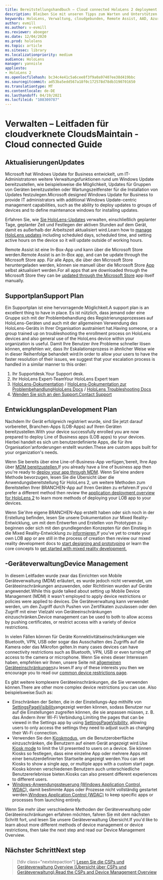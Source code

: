 ```yaml
---
title: Bereitstellungshandbuch – Cloud connected HoloLens 2 deployment at scale with Remote Assist – Maintain
description: Bleiben Sie mit unseren Tipps zum Warten und Unterstützen von HoloLens-Geräten über ein cloudbasiertes Netzwerk auf dem laufenden.
keywords: HoloLens, Verwaltung, cloudgebunden, Remote Assist, AAD, Azure AD, MDM, Mobile Geräteverwaltung
author: evmill
ms.author: v-evmill
ms.reviewer: aboeger
ms.date: 12/04/2020
ms.prod: hololens
ms.topic: article
ms.sitesec: library
ms.localizationpriority: medium
audience: HoloLens
manager: yannisle
appliesto:
- HoloLens 2
ms.openlocfilehash: bc34c4e41c5a6cee8f3f9a0a97407ee38d419bbc
ms.sourcegitcommit: ad53ba5edd567a18f0c172578d78db3190701650
ms.translationtype: MT
ms.contentlocale: de-DE
ms.lasthandoff: 04/19/2021
ms.locfileid: "108309787"
---
```

# <a name="maintain---cloud-connected-guide"></a><span data-ttu-id="5aeaf-104">Verwalten – Leitfaden für cloudverknete Clouds</span><span class="sxs-lookup"><span data-stu-id="5aeaf-104">Maintain - Cloud connected Guide</span></span>

## <a name="updates"></a><span data-ttu-id="5aeaf-105">Aktualisierungen</span><span class="sxs-lookup"><span data-stu-id="5aeaf-105">Updates</span></span>

<span data-ttu-id="5aeaf-106">Microsoft hat Windows Update for Business entwickelt, um IT-Administratoren weitere Verwaltungsfunktionen rund um Windows Update bereitzustellen, wie beispielsweise die Möglichkeit, Updates für Gruppen von Geräten bereitzustellen oder Wartungszeitfenster für die Installation von Updates festzulegen.</span><span class="sxs-lookup"><span data-stu-id="5aeaf-106">Microsoft designed Windows Update for Business to provide IT administrators with additional Windows Update-centric management capabilities, such as the ability to deploy updates to groups of devices and to define maintenance windows for installing updates.</span></span>

<span data-ttu-id="5aeaf-107">Erfahren Sie, wie [Sie HoloLens-Updates](https://docs.microsoft.com/hololens/hololens-updates) verwalten, einschließlich geplanter Tage, geplanter Zeit und Festlegen der aktiven Stunden auf dem Gerät, damit es außerhalb der Arbeitszeit aktualisiert wird.</span><span class="sxs-lookup"><span data-stu-id="5aeaf-107">Learn how to [manage HoloLens updates](https://docs.microsoft.com/hololens/hololens-updates) including scheduled days, scheduled time, and setting active hours on the device so it will update outside of working hours.</span></span>

<span data-ttu-id="5aeaf-108">Remote Assist ist eine In-Box-App und kann über die Microsoft Store werden.</span><span class="sxs-lookup"><span data-stu-id="5aeaf-108">Remote Assist is an In-Box app, and can be update through the Microsoft Store app.</span></span> <span data-ttu-id="5aeaf-109">Für alle Apps, die über den Microsoft Store heruntergeladen werden, können sie manuell über die Microsoft Store [App](https://docs.microsoft.com/hololens/holographic-store-apps#update-apps) selbst aktualisiert werden.</span><span class="sxs-lookup"><span data-stu-id="5aeaf-109">For all apps that are downloaded through the Microsoft Store they can be [updated through the Microsoft Store](https://docs.microsoft.com/hololens/holographic-store-apps#update-apps) app itself manually.</span></span>

## <a name="support-plan"></a><span data-ttu-id="5aeaf-110">Supportplan</span><span class="sxs-lookup"><span data-stu-id="5aeaf-110">Support Plan</span></span>

<span data-ttu-id="5aeaf-111">Ein Supportplan ist eine hervorragende Möglichkeit.</span><span class="sxs-lookup"><span data-stu-id="5aeaf-111">A support plan is an excellent thing to have in place.</span></span> <span data-ttu-id="5aeaf-112">Es ist nützlich, dass jemand oder eine Gruppe sich mit der Problembehandlung des Registrierungsprozesses auf HoloLens-Geräten und auch mit der allgemeinen Verwendung des HoloLens-Geräts in Ihrer Organisation austrainiert hat.</span><span class="sxs-lookup"><span data-stu-id="5aeaf-112">Having someone, or a group trained up on troubleshooting the enrollment process on HoloLens devices and also general use of the HoloLens device within your organization is useful.</span></span> <span data-ttu-id="5aeaf-113">Damit Ihre Benutzer ihre Probleme schneller lösen können, empfehlen wir, dass Ihr Eskalationsprozess in ähnlicher Weise wie in dieser Reihenfolge behandelt wird:</span><span class="sxs-lookup"><span data-stu-id="5aeaf-113">In order to allow your users to have the faster resolution of their issues, we suggest that your escalation process is handled in a similar manner to this order:</span></span>

1. <span data-ttu-id="5aeaf-114">Ihr Supportdesk.</span><span class="sxs-lookup"><span data-stu-id="5aeaf-114">Your Support desk.</span></span>
2. <span data-ttu-id="5aeaf-115">Ihr HoloLens Expert-Team</span><span class="sxs-lookup"><span data-stu-id="5aeaf-115">Your HoloLens Expert team</span></span>
3. <span data-ttu-id="5aeaf-116">[HoloLens-Dokumentation](https://docs.microsoft.com/hololens/)  /  [HoloLens-Dokumentation zur Problembehandlung](https://docs.microsoft.com/hololens/hololens-troubleshooting)</span><span class="sxs-lookup"><span data-stu-id="5aeaf-116">[HoloLens Docs](https://docs.microsoft.com/hololens/) / [HoloLens Troubleshooting Docs](https://docs.microsoft.com/hololens/hololens-troubleshooting)</span></span>
4. [<span data-ttu-id="5aeaf-117">Wenden Sie sich an den Support.</span><span class="sxs-lookup"><span data-stu-id="5aeaf-117">Contact Support</span></span>](https://support.serviceshub.microsoft.com/supportforbusiness/create?sapId=e9391227-fa6d-927b-0fff-f96288631b8f)

## <a name="development-plan"></a><span data-ttu-id="5aeaf-118">Entwicklungsplan</span><span class="sxs-lookup"><span data-stu-id="5aeaf-118">Development Plan</span></span>

<span data-ttu-id="5aeaf-119">Nachdem Ihr Gerät erfolgreich registriert wurde, sind Sie jetzt darauf vorbereitet, Branchen-Apps (LOB-Apps) auf Ihren Geräten bereitzustellen.</span><span class="sxs-lookup"><span data-stu-id="5aeaf-119">With your device successfully enrolled you are now prepared to deploy Line of Business apps (LOB apps) to your devices.</span></span> <span data-ttu-id="5aeaf-120">Hierbei handelt es sich um benutzerdefinierte Apps, die für ihre Organisation&#39;anforderungen erstellt wurden.</span><span class="sxs-lookup"><span data-stu-id="5aeaf-120">These are custom apps built for your organization&#39;s needs.</span></span>

<span data-ttu-id="5aeaf-121">Wenn Sie bereits über eine Line-of-Business-App verfügen,&#39;bereit, Ihre App über [MDM bereitzustellen.](https://docs.microsoft.com/hololens/app-deploy-intune)</span><span class="sxs-lookup"><span data-stu-id="5aeaf-121">If you already have a line of business app then you&#39;re ready to [deploy your app through MDM](https://docs.microsoft.com/hololens/app-deploy-intune).</span></span> <span data-ttu-id="5aeaf-122">Wenn Sie&#39;eine andere Methode bevorzugen, [](https://docs.microsoft.com/hololens/app-deploy-overview) lesen Sie die Übersicht über die Anwendungsbereitstellung für HoloLens 2, um weitere Methoden zum Bereitstellen Ihrer BRANCHEN-App auf Ihren Geräten zu erfahren.</span><span class="sxs-lookup"><span data-stu-id="5aeaf-122">If you&#39;d prefer a different method then review the [application deployment overview for HoloLens 2](https://docs.microsoft.com/hololens/app-deploy-overview) to learn more methods of deploying your LOB app to your devices.</span></span>

<span data-ttu-id="5aeaf-123">Wenn Sie&#39;ihre eigene BRANCHEN-App erstellt haben oder sich noch in der Erstellung befinden, [](https://docs.microsoft.com/windows/mixed-reality/design/design) lesen Sie unsere Dokumentation zur Mixed Reality-Entwicklung, um mit dem Entwerfen und Erstellen von Prototypen zu beginnen oder sich mit den grundlegenden Konzepten für den Einstieg in die Mixed Reality-Entwicklung zu [informieren.](https://docs.microsoft.com/windows/mixed-reality/discover/get-started-with-mr)</span><span class="sxs-lookup"><span data-stu-id="5aeaf-123">If you&#39;ve yet to create your own LOB app or are still in the process of creation then review our mixed reality development docs to [start designing and prototyping](https://docs.microsoft.com/windows/mixed-reality/design/design) or learn the core concepts to [get started with mixed reality development.](https://docs.microsoft.com/windows/mixed-reality/discover/get-started-with-mr)</span></span>

## <a name="device-management"></a><span data-ttu-id="5aeaf-124">-Geräteverwaltung</span><span class="sxs-lookup"><span data-stu-id="5aeaf-124">Device Management</span></span> 

<span data-ttu-id="5aeaf-125">In diesem Leitfaden wurde zwar das Einrichten von Mobile Geräteverwaltung (MDM) erläutert, es wurde jedoch nicht verwendet, um Geräteeinschränkungen anzuwenden, oder Richtlinien wurden auf Geräte angewendet.</span><span class="sxs-lookup"><span data-stu-id="5aeaf-125">While this guide talked about setting up Mobile Device Management (MDM) it wasn't employed to apply device restrictions or policies were applied to devices.</span></span> <span data-ttu-id="5aeaf-126">Die Geräteverwaltung kann verwendet werden, um den Zugriff durch Pushen von Zertifikaten zuzulassen oder den Zugriff mit einer Vielzahl von Geräteeinschränkungen einzuschränken.</span><span class="sxs-lookup"><span data-stu-id="5aeaf-126">Device management can be used to both to allow access by pushing certificates, or restrict access with a variety of device restrictions.</span></span> 

<span data-ttu-id="5aeaf-127">In vielen Fällen können für Geräte Konnektivitätseinschränkungen wie Bluetooth, VPN, USB oder sogar das Ausschalten des Zugriffs auf die Kamera oder das Mikrofon gelten.</span><span class="sxs-lookup"><span data-stu-id="5aeaf-127">In many cases devices can have connectivity restrictions such as Bluetooth, VPN, USB or even turning off access to the camera or microphone.</span></span> <span data-ttu-id="5aeaf-128">Wenn Sie eines dieser Interessen haben, empfehlen wir Ihnen, unsere Seite mit [allgemeinen Geräteeinschränkungen](hololens-common-device-restrictions.md)zu lesen.</span><span class="sxs-lookup"><span data-stu-id="5aeaf-128">If any of these interests you then we encourage you to read our [common device restrictions page](hololens-common-device-restrictions.md).</span></span>

<span data-ttu-id="5aeaf-129">Es gibt weitere komplexere Geräteeinschränkungen, die Sie verwenden können.</span><span class="sxs-lookup"><span data-stu-id="5aeaf-129">There are other more complex device restrictions you can use.</span></span> <span data-ttu-id="5aeaf-130">Also beispielsweise:</span><span class="sxs-lookup"><span data-stu-id="5aeaf-130">Such as:</span></span>

- <span data-ttu-id="5aeaf-131">Einschränken der Seiten, die in der Einstellungs-App mithilfe von [SettingsPageVisibility](settings-uri-list.md)angezeigt werden können, sodass Benutzer nur auf die Einstellungen zugreifen können, die sie anpassen müssen, z. B. das Ändern ihrer Wi-Fi Verbindung.</span><span class="sxs-lookup"><span data-stu-id="5aeaf-131">Limiting the pages that can be viewed in the Settings app by using [SettingsPageVisibility](settings-uri-list.md), allowing users to only access the settings they need to adjust such as changing their Wi-Fi connection.</span></span>
- <span data-ttu-id="5aeaf-132">Verwenden Sie den [Kioskmodus,](hololens-kiosk.md) um die Benutzeroberfläche einzuschränken, die Benutzern auf einem Gerät angezeigt wird.</span><span class="sxs-lookup"><span data-stu-id="5aeaf-132">Use [Kiosk mode](hololens-kiosk.md) to limit the UI presented to users on a device.</span></span> <span data-ttu-id="5aeaf-133">Sie können Kiosks so festlegen, dass eine einzelne App oder mehrere Apps mit einer benutzerdefinierten Startseite angezeigt werden.</span><span class="sxs-lookup"><span data-stu-id="5aeaf-133">You can set Kiosks to show a single app, or multiple apps with a custom start page.</span></span> <span data-ttu-id="5aeaf-134">Kiosks können verschiedenen Benutzern auch unterschiedliche Benutzererlebnisse bieten.</span><span class="sxs-lookup"><span data-stu-id="5aeaf-134">Kiosks can also present different experiences to different users.</span></span>  
- <span data-ttu-id="5aeaf-135">[Windows-Anwendungssteuerung (Windows Application Control, WDAC),](windows-defender-application-control-wdac.md) damit bestimmte Apps oder Prozesse nicht vollständig gestartet werden.</span><span class="sxs-lookup"><span data-stu-id="5aeaf-135">[Windows Application Control (WDAC)](windows-defender-application-control-wdac.md) to keep specific apps or processes from launching entirely.</span></span>

<span data-ttu-id="5aeaf-136">Wenn Sie mehr über verschiedene Methoden der Geräteverwaltung oder Geräteeinschränkungen erfahren möchten, fahren Sie mit dem nächsten Schritt fort, und lesen Sie unsere Geräteverwaltung Übersicht.</span><span class="sxs-lookup"><span data-stu-id="5aeaf-136">If you'd like to learn about more different methods of device management or device restrictions, then take the next step and read our Device Management Overview.</span></span>

## <a name="next-step"></a><span data-ttu-id="5aeaf-137">Nächster Schritt</span><span class="sxs-lookup"><span data-stu-id="5aeaf-137">Next step</span></span>

> [!div class="nextstepaction"]
> [<span data-ttu-id="5aeaf-138">Lesen Sie die CSPs und Geräteverwaltung Overview (Übersicht über CSPs und Geräteverwaltung).</span><span class="sxs-lookup"><span data-stu-id="5aeaf-138">Read the CSPs and Device Management Overview</span></span>](hololens-csp-policy-overview.md)